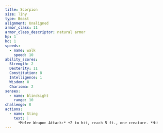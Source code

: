 ```yaml
---
title: Scorpion
size: Tiny
type: Beast
alignment: Unaligned
armor_class: 11
armor_class_descriptor: natural armor
hp: 1
hd: 1
speeds:
  - name: walk
    speed: 10
ability_scores:
  Strength: 2
  Dexterity: 11
  Constitution: 8
  Intelligence: 1
  Wisdom: 8
  Charisma: 2
senses:
  - name: blindsight
    range: 10
challenge: 0
actions:
  - name: Sting
    text: |
      *Melee Weapon Attack:* +2 to hit, reach 5 ft., one creature. *Hit:* 1 piercing damage, and the target must make a DC 9 Constitution saving throw, taking 4 (1d8) poison damage on a failed save, or half as much damage on a successful one.
---
```

